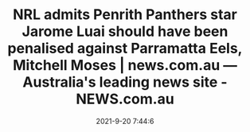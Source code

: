---
"title": "NRL admits Penrith Panthers star Jarome Luai should have been penalised against Parramatta Eels, Mitchell Moses | news.com.au — Australia's leading news site - NEWS.com.au"
"date": "2021-9-20 7:44:6"
"feed_name": "GOOGLENEWSCONSTRUCTION"
"feed_website": "https://news.google.com/search?q=construction%2Bincident&hl=en-US&gl=US&ceid=US:en"
"feed_rss": "https://news.google.com/rss/search?q=construction%2Bincident&hl=en-US&gl=US&ceid=US:en"
"link": "https://www.news.com.au/sport/nrl/nrl-weighs-in-on-jarome-luais-controversial-move-during-semifinal-between-panthers-and-eels/news-story/bb6067f6855dad5f83483eb6ecadbd67"
"file": "_posts/2021-1-1-1208dee67492cbfbf2c5c6606bf54b0c8a06da2a.md"
"accident": "0"
"drilling": "0"
"dead": "0"
"injured": "0"
---